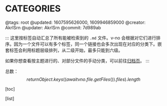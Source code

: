 # CATEGORIES

@tags: root
@updated: 1607595626000, 1609946859000
@creator: AkrISrn
@updater: AkrISrn
@commit: 7d989ab

:::
这里按标签自动汇总了所有能被检索到的 `.md` 文件。v-no 会根据[](/docs/sort-list.md "#")对它们进行排序。因为一个文件可以有多个标签，同一个链接也会多次出现在对应的分类下。嵌套标签会利用标题层级排列，从二级开始，最多只能到六级。

如果你想查看按主题进行的、对部分文件的手动分类，可以前往[归档页](/archives.md "#")。
:::

总数：$$ return Object.keys((await vno.file.getFiles()).files).length $$

[toc]

[list]
